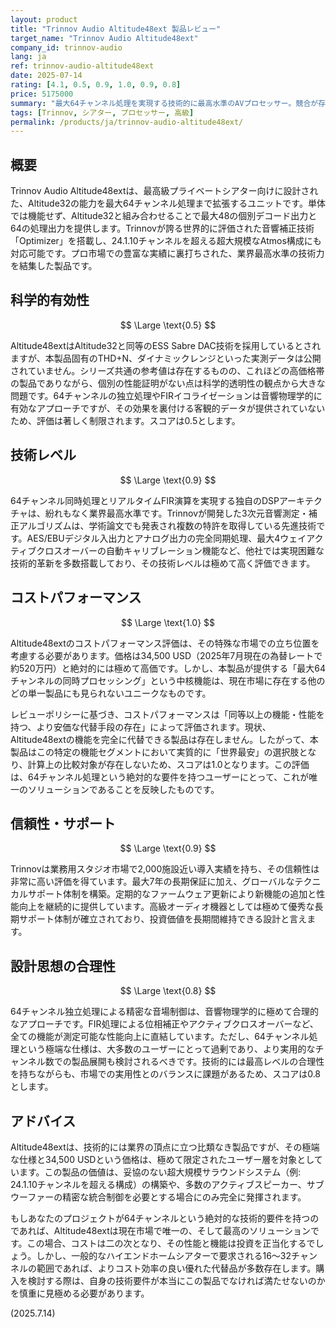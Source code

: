 ```yaml
---
layout: product
title: "Trinnov Audio Altitude48ext 製品レビュー"
target_name: "Trinnov Audio Altitude48ext"
company_id: trinnov-audio
lang: ja
ref: trinnov-audio-altitude48ext
date: 2025-07-14
rating: [4.1, 0.5, 0.9, 1.0, 0.9, 0.8]
price: 5175000
summary: "最大64チャンネル処理を実現する技術的に最高水準のAVプロセッサー。競合が存在しないため、その独自の価値からコストパフォーマンスは最高評価となる。"
tags: [Trinnov, シアター, プロセッサー, 高級]
permalink: /products/ja/trinnov-audio-altitude48ext/
---
```

## 概要

Trinnov Audio Altitude48extは、最高級プライベートシアター向けに設計された、Altitude32の能力を最大64チャンネル処理まで拡張するユニットです。単体では機能せず、Altitude32と組み合わせることで最大48の個別デコード出力と64の処理出力を提供します。Trinnovが誇る世界的に評価された音響補正技術「Optimizer」を搭載し、24.1.10チャンネルを超える超大規模なAtmos構成にも対応可能です。プロ市場での豊富な実績に裏打ちされた、業界最高水準の技術力を結集した製品です。

## 科学的有効性

$$ \Large \text{0.5} $$

Altitude48extはAltitude32と同等のESS Sabre DAC技術を採用しているとされますが、本製品固有のTHD+N、ダイナミックレンジといった実測データは公開されていません。シリーズ共通の参考値は存在するものの、これほどの高価格帯の製品でありながら、個別の性能証明がない点は科学的透明性の観点から大きな問題です。64チャンネルの独立処理やFIRイコライゼーションは音響物理学的に有効なアプローチですが、その効果を裏付ける客観的データが提供されていないため、評価は著しく制限されます。スコアは0.5とします。

## 技術レベル

$$ \Large \text{0.9} $$

64チャンネル同時処理とリアルタイムFIR演算を実現する独自のDSPアーキテクチャは、紛れもなく業界最高水準です。Trinnovが開発した3次元音響測定・補正アルゴリズムは、学術論文でも発表され複数の特許を取得している先進技術です。AES/EBUデジタル入出力とアナログ出力の完全同期処理、最大4ウェイアクティブクロスオーバーの自動キャリブレーション機能など、他社では実現困難な技術的革新を多数搭載しており、その技術レベルは極めて高く評価できます。

## コストパフォーマンス

$$ \Large \text{1.0} $$

Altitude48extのコストパフォーマンス評価は、その特殊な市場での立ち位置を考慮する必要があります。価格は34,500 USD（2025年7月現在の為替レートで約520万円）と絶対的には極めて高価です。しかし、本製品が提供する「最大64チャンネルの同時プロセッシング」という中核機能は、現在市場に存在する他のどの単一製品にも見られないユニークなものです。

レビューポリシーに基づき、コストパフォーマンスは「同等以上の機能・性能を持つ、より安価な代替手段の存在」によって評価されます。現状、Altitude48extの機能を完全に代替できる製品は存在しません。したがって、本製品はこの特定の機能セグメントにおいて実質的に「世界最安」の選択肢となり、計算上の比較対象が存在しないため、スコアは1.0となります。この評価は、64チャンネル処理という絶対的な要件を持つユーザーにとって、これが唯一のソリューションであることを反映したものです。

## 信頼性・サポート

$$ \Large \text{0.9} $$

Trinnovは業務用スタジオ市場で2,000施設近い導入実績を持ち、その信頼性は非常に高い評価を得ています。最大7年の長期保証に加え、グローバルなテクニカルサポート体制を構築。定期的なファームウェア更新により新機能の追加と性能向上を継続的に提供しています。高級オーディオ機器としては極めて優秀な長期サポート体制が確立されており、投資価値を長期間維持できる設計と言えます。

## 設計思想の合理性

$$ \Large \text{0.8} $$

64チャンネル独立処理による精密な音場制御は、音響物理学的に極めて合理的なアプローチです。FIR処理による位相補正やアクティブクロスオーバーなど、全ての機能が測定可能な性能向上に直結しています。ただし、64チャンネル処理という極端な仕様は、大多数のユーザーにとって過剰であり、より実用的なチャンネル数での製品展開も検討されるべきです。技術的には最高レベルの合理性を持ちながらも、市場での実用性とのバランスに課題があるため、スコアは0.8とします。

## アドバイス

Altitude48extは、技術的には業界の頂点に立つ比類なき製品ですが、その極端な仕様と34,500 USDという価格は、極めて限定されたユーザー層を対象としています。この製品の価値は、妥協のない超大規模サラウンドシステム（例: 24.1.10チャンネルを超える構成）の構築や、多数のアクティブスピーカー、サブウーファーの精密な統合制御を必要とする場合にのみ完全に発揮されます。

もしあなたのプロジェクトが64チャンネルという絶対的な技術的要件を持つのであれば、Altitude48extは現在市場で唯一の、そして最高のソリューションです。この場合、コストは二の次となり、その性能と機能は投資を正当化するでしょう。しかし、一般的なハイエンドホームシアターで要求される16～32チャンネルの範囲であれば、よりコスト効率の良い優れた代替品が多数存在します。購入を検討する際は、自身の技術要件が本当にこの製品でなければ満たせないのかを慎重に見極める必要があります。

(2025.7.14)